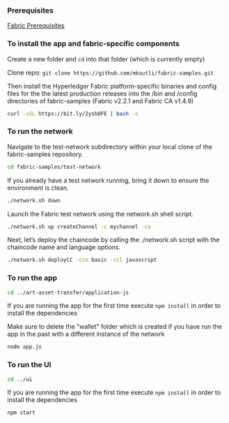 ### Prerequisites

[Fabric Prerequisites](https://hyperledger-fabric.readthedocs.io/en/release-2.2/prereqs.html)

### To install the app and fabric-specific components

Create a new folder and `cd` into that folder (which is currently empty)

Clone repo: `git clone https://github.com/mkoutli/fabric-samples.git`

Then install the Hyperledger Fabric platform-specific binaries and config files for the the latest production releases into the /bin and /config directories of fabric-samples (Fabric v2.2.1 and Fabric CA v1.4.9)
```bash
curl -sSL https://bit.ly/2ysbOFE | bash -s
```

### To run the network

Navigate to the test-network subdirectory within your local clone of the fabric-samples repository.
```bash
cd fabric-samples/test-network
```
If you already have a test network running, bring it down to ensure the environment is clean.
```bash
./network.sh down
```
Launch the Fabric test network using the network.sh shell script.
```bash
./network.sh up createChannel -c mychannel -ca
```
Next, let’s deploy the chaincode by calling the ./network.sh script with the chaincode name and language options.
```bash
./network.sh deployCC -ccn basic -ccl javascript
```
### To run the app
```bash
cd ../art-asset-transfer/application-js
```
If you are running the app for the first time execute `npm install` in order to install the dependencies

Make sure to delete the "wallet" folder which is created if you have run the app in the past with a different instance of the network
```bash
node app.js
```
### To run the UI
```bash
cd ../ui
```
If you are running the app for the first time execute `npm install` in order to install the dependencies
```bash
npm start
```
